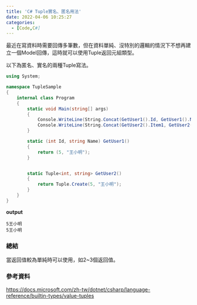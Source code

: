 ```yaml
---
title: 'C# Tuple實名、匿名用法'
date: 2022-04-06 10:25:27
categories:
  - [Code,C#] 
---
```

最近在寫資料時需要回傳多筆數，但在資料單純、沒特別的邏輯的情況下不想再建立一個Model回傳，這時就可以使用Tuple返回元組類型。

以下為匿名、實名的兩種Tuple寫法。

```csharp
using System;

namespace TupleSample
{
    internal class Program
    {
        static void Main(string[] args)
        {
            Console.WriteLine(String.Concat(GetUser1().Id, GetUser1().Name));
            Console.WriteLine(String.Concat(GetUser2().Item1, GetUser2().Item2));
        }

        static (int Id, string Name) GetUser1()
        {
            return (5, "王小明");
        }


        static Tuple<int, string> GetUser2()
        {
            return Tuple.Create(5, "王小明");
        }
    }
}
```

**output**
```
5王小明
5王小明
```

### 總結
當返回值較為單純時可以使用，如2~3個返回值。

### 參考資料
https://docs.microsoft.com/zh-tw/dotnet/csharp/language-reference/builtin-types/value-tuples